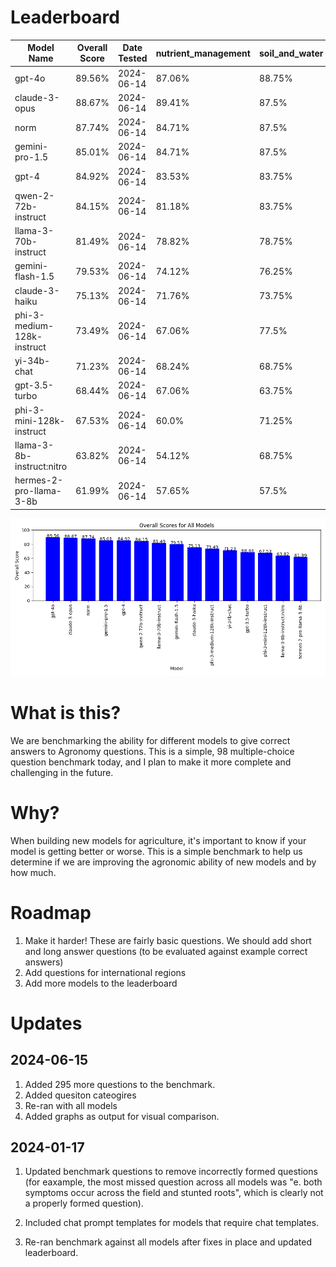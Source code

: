 # Leaderboard

| Model Name | Overall Score | Date Tested | nutrient_management | soil_and_water | pest_management | crop_management | V1_benchmark_questions | License Type |
|------------|---------------|-------------|-------|-------|-------|-------|-------|-------|
| gpt-4o | 89.56% | 2024-06-14 | 87.06% | 88.75% | 90.32% | 91.18% | 90.48% | Proprietary |
| claude-3-opus | 88.67% | 2024-06-14 | 89.41% | 87.5% | 87.1% | 92.65% | 86.67% | Proprietary |
| norm | 87.74% | 2024-06-14 | 84.71% | 87.5% | 88.71% | 88.24% | 89.52% | Proprietary |
| gemini-pro-1.5 | 85.01% | 2024-06-14 | 84.71% | 87.5% | 82.26% | 86.76% | 83.81% | Proprietary |
| gpt-4 | 84.92% | 2024-06-14 | 83.53% | 83.75% | 83.87% | 86.76% | 86.67% | Proprietary |
| qwen-2-72b-instruct | 84.15% | 2024-06-14 | 81.18% | 83.75% | 83.87% | 85.29% | 86.67% | Open Source |
| llama-3-70b-instruct | 81.49% | 2024-06-14 | 78.82% | 78.75% | 82.26% | 83.82% | 83.81% | Open Source |
| gemini-flash-1.5 | 79.53% | 2024-06-14 | 74.12% | 76.25% | 83.87% | 85.29% | 78.1% | Proprietary |
| claude-3-haiku | 75.13% | 2024-06-14 | 71.76% | 73.75% | 79.03% | 72.06% | 79.05% | Proprietary |
| phi-3-medium-128k-instruct | 73.49% | 2024-06-14 | 67.06% | 77.5% | 72.58% | 77.94% | 72.38% | Open Source |
| yi-34b-chat | 71.23% | 2024-06-14 | 68.24% | 68.75% | 79.03% | 70.59% | 69.52% | Open Source |
| gpt-3.5-turbo | 68.44% | 2024-06-14 | 67.06% | 63.75% | 69.35% | 70.59% | 71.43% | Proprietary |
| phi-3-mini-128k-instruct | 67.53% | 2024-06-14 | 60.0% | 71.25% | 67.74% | 69.12% | 69.52% | Open Source |
| llama-3-8b-instruct:nitro | 63.82% | 2024-06-14 | 54.12% | 68.75% | 61.29% | 72.06% | 62.86% | Open Source |
| hermes-2-pro-llama-3-8b | 61.99% | 2024-06-14 | 57.65% | 57.5% | 62.9% | 66.18% | 65.71% | Open Source |

![Overall Scores for All Models](./benchmark_results/all_models_overall_score.png)


# What is this?
We are benchmarking the ability for different models to give correct answers to Agronomy questions. This is a simple, 98 multiple-choice question benchmark today, and I plan to make it more complete and challenging in the future.

# Why?
When building new models for agriculture, it's important to know if your model is getting better or worse. This is a simple benchmark to help us determine if we are improving the agronomic ability of new models and by how much.

# Roadmap
1. Make it harder! These are fairly basic questions. We should add short and long answer questions (to be evaluated against example correct answers)
2. Add questions for international regions
3. Add more models to the leaderboard


# Updates

## 2024-06-15
1. Added 295 more questions to the benchmark.
2. Added quesiton cateogires
3. Re-ran with all models
4. Added graphs as output for visual comparison. 


## 2024-01-17
1. Updated benchmark questions to remove incorrectly formed questions (for eaxample, the most missed question across all models was "e. both symptoms occur across the field and stunted roots", which is clearly not a properly formed question). 

2. Included chat prompt templates for models that require chat templates. 

3. Re-ran benchmark against all models after fixes in place and updated leaderboard.



